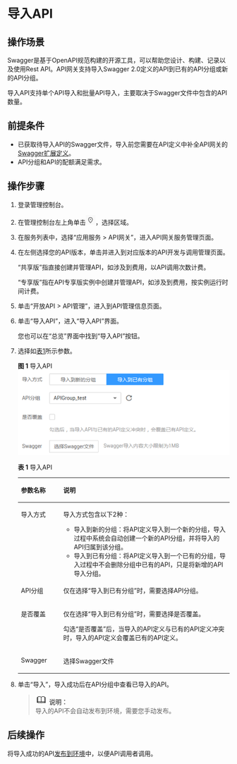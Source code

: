 # 导入API<a name="apig-zh-ug-181025104"></a>

## 操作场景<a name="section25971517509"></a>

Swagger是基于OpenAPI规范构建的开源工具，可以帮助您设计、构建、记录以及使用Rest API。API网关支持导入Swagger 2.0定义的API到已有的API分组或新的API分组。

导入API支持单个API导入和批量API导入，主要取决于Swagger文件中包含的API数量。

## 前提条件<a name="section1678010231609"></a>

-   已获取待导入API的Swagger文件，导入前您需要在API定义中补全API网关的[Swagger扩展定义](https://support.huaweicloud.com/devg-apig/apig-zh-dev-181109073.html)。
-   API分组和API的配额满足需求。

## 操作步骤<a name="section1539513818214"></a>

1.  登录管理控制台。
2.  在管理控制台左上角单击![](figures/icon-region.png)，选择区域。
3.  在服务列表中，选择“应用服务 \> API网关”，进入API网关服务管理页面。
4.  在左侧选择您的API版本，单击并进入到对应版本的API开发与调用管理页面。

    “共享版”指直接创建并管理API，如涉及到费用，以API调用次数计费。

    “专享版”指在API专享版实例中创建并管理API，如涉及到费用，按实例运行时间计费。

5.  单击“开放API \> API管理”，进入到API管理信息页面。
6.  单击“导入API”，进入“导入API”界面。

    您也可以在“总览”界面中找到“导入API”按钮。

7.  选择如[表1](#table11284181112369)所示参数。

    **图 1**  导入API<a name="fig16317174518563"></a>  
    ![](figures/导入API.png "导入API")

    **表 1**  导入API

    <a name="table11284181112369"></a>
    <table><thead align="left"><tr id="row6284151113368"><th class="cellrowborder" valign="top" width="20%" id="mcps1.2.3.1.1"><p id="p15990164813454"><a name="p15990164813454"></a><a name="p15990164813454"></a>参数名称</p>
    </th>
    <th class="cellrowborder" valign="top" width="80%" id="mcps1.2.3.1.2"><p id="p99907481453"><a name="p99907481453"></a><a name="p99907481453"></a>说明</p>
    </th>
    </tr>
    </thead>
    <tbody><tr id="row14286311173619"><td class="cellrowborder" valign="top" width="20%" headers="mcps1.2.3.1.1 "><p id="p52861411103620"><a name="p52861411103620"></a><a name="p52861411103620"></a>导入方式</p>
    </td>
    <td class="cellrowborder" valign="top" width="80%" headers="mcps1.2.3.1.2 "><p id="p17286171143616"><a name="p17286171143616"></a><a name="p17286171143616"></a>导入方式包含以下2种：</p>
    <a name="ul17716192483810"></a><a name="ul17716192483810"></a><ul id="ul17716192483810"><li>导入到新的分组：将API定义导入到一个新的分组，导入过程中系统会自动创建一个新的API分组，并将导入的API归属到该分组。</li><li>导入到已有分组：将API定义导入到一个已有的分组，导入过程中不会删除分组中已有的API，只是将新增的API导入分组。</li></ul>
    </td>
    </tr>
    <tr id="row3286101118369"><td class="cellrowborder" valign="top" width="20%" headers="mcps1.2.3.1.1 "><p id="p32861711183614"><a name="p32861711183614"></a><a name="p32861711183614"></a>API分组</p>
    </td>
    <td class="cellrowborder" valign="top" width="80%" headers="mcps1.2.3.1.2 "><p id="p92867112366"><a name="p92867112366"></a><a name="p92867112366"></a>仅在选择“导入到已有分组”时，需要选择API分组。</p>
    </td>
    </tr>
    <tr id="row7286711183611"><td class="cellrowborder" valign="top" width="20%" headers="mcps1.2.3.1.1 "><p id="p12286191116360"><a name="p12286191116360"></a><a name="p12286191116360"></a>是否覆盖</p>
    </td>
    <td class="cellrowborder" valign="top" width="80%" headers="mcps1.2.3.1.2 "><p id="p20286181118363"><a name="p20286181118363"></a><a name="p20286181118363"></a>仅在选择“导入到已有分组”时，需要选择是否覆盖。</p>
    <p id="p72021538134113"><a name="p72021538134113"></a><a name="p72021538134113"></a>勾选“是否覆盖”后，当导入的API定义与已有的API定义冲突时，导入的API定义会覆盖已有的API定义。</p>
    </td>
    </tr>
    <tr id="row32862011133615"><td class="cellrowborder" valign="top" width="20%" headers="mcps1.2.3.1.1 "><p id="p132861115369"><a name="p132861115369"></a><a name="p132861115369"></a>Swagger</p>
    </td>
    <td class="cellrowborder" valign="top" width="80%" headers="mcps1.2.3.1.2 "><p id="p14286151113620"><a name="p14286151113620"></a><a name="p14286151113620"></a>选择Swagger文件</p>
    </td>
    </tr>
    </tbody>
    </table>

8.  单击“导入”，导入成功后在API分组中查看已导入的API。

    >![](public_sys-resources/icon-note.gif) **说明：**   
    >导入的API不会自动发布到环境，需要您手动发布。  


## 后续操作<a name="section1748214119584"></a>

将导入成功的API[发布到环境](发布API到环境.md)中，以便API调用者调用。

